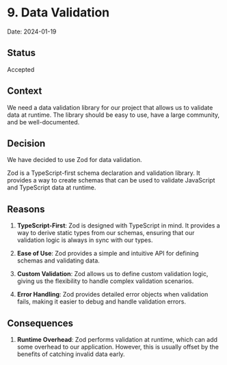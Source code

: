 # 9. Data Validation

Date: 2024-01-19

## Status

Accepted

## Context

We need a data validation library for our project that allows us to validate data at runtime. The library should be easy to use, have a large community, and be well-documented.

## Decision

We have decided to use Zod for data validation.

Zod is a TypeScript-first schema declaration and validation library. It provides a way to create schemas that can be used to validate JavaScript and TypeScript data at runtime.

## Reasons

1. **TypeScript-First**: Zod is designed with TypeScript in mind. It provides a way to derive static types from our schemas, ensuring that our validation logic is always in sync with our types.

2. **Ease of Use**: Zod provides a simple and intuitive API for defining schemas and validating data.

3. **Custom Validation**: Zod allows us to define custom validation logic, giving us the flexibility to handle complex validation scenarios.

4. **Error Handling**: Zod provides detailed error objects when validation fails, making it easier to debug and handle validation errors.

## Consequences

1. **Runtime Overhead**: Zod performs validation at runtime, which can add some overhead to our application. However, this is usually offset by the benefits of catching invalid data early.
